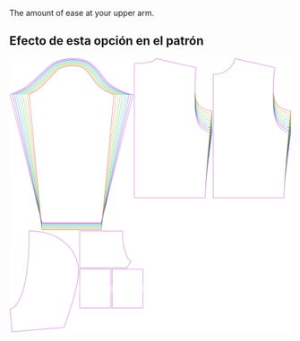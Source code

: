 
The amount of ease at your upper arm.


## Efecto de esta opción en el patrón
![This image shows the effect of this option by superimposing several variants that have a different value for this option](huey_bicepsease_sample.svg "Effect of this option on the pattern")
